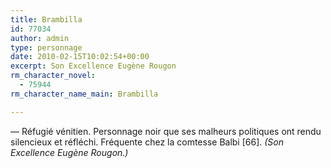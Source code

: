 ```yaml
---
title: Brambilla
id: 77034
author: admin
type: personnage
date: 2010-02-15T10:02:54+00:00
excerpt: Son Excellence Eugène Rougon
rm_character_novel:
  - 75944
rm_character_name_main: Brambilla

---
```

— Réfugié vénitien. Personnage noir que ses malheurs politiques ont rendu silencieux et réfléchi. Fréquente chez la comtesse Balbi [66]. _(Son Excellence Eugène Rougon.)_